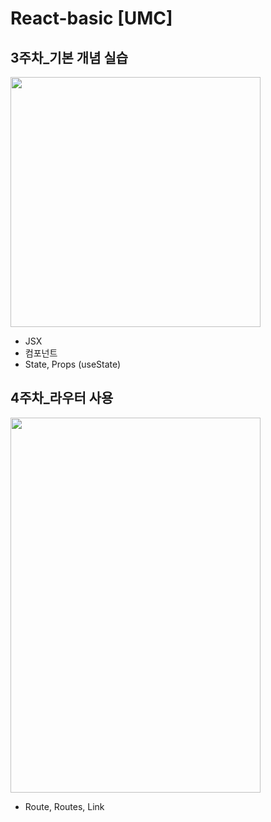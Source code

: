 # React-basic [UMC]

<h2>3주차_기본 개념 실습</h2>

<img width='400' src='https://user-images.githubusercontent.com/72790695/230835534-bd95b715-b429-4a25-a127-e6b716bb65d7.png'>

- JSX
- 컴포넌트
- State, Props (useState)

<h2>4주차_라우터 사용</h2>

<img width='400' height='600' src='https://user-images.githubusercontent.com/72790695/234245207-37d724f4-3486-476f-8a2e-21b01a56d8b4.gif'>

- Route, Routes, Link
